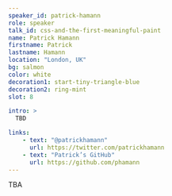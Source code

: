 ```yaml
---
speaker_id: patrick-hamann
role: speaker
talk_id: css-and-the-first-meaningful-paint
name: Patrick Hamann
firstname: Patrick
lastname: Hamann
location: "London, UK"
bg: salmon
color: white
decoration1: start-tiny-triangle-blue
decoration2: ring-mint
slot: 8

intro: >
  TBD

links:
    - text: "@patrickhamann"
      url: https://twitter.com/patrickhamann
    - text: "Patrick’s GitHub"
      url: https://github.com/phamann
---
```


<p>
TBA
</p>
